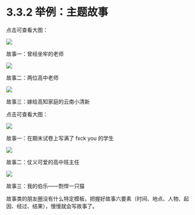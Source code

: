 # 3.3.2 举例：主题故事

点击可查看大图：

![](img/72cf32821b450c6b1ac606655af07d47.png)

故事一：曾经坐牢的老师

![](img/9b0949e23882cad7f1eb68d011b78de3.png)

故事二：两位高中老师

![](img/1ec24d27b5579af1662aa1ad1a069960.png)

故事三：嫁给高知家庭的云南小清新

点击可查看大图：

![](img/6bf08c88e38d60bab03cd5db10431a42.png)

故事一：在期末试卷上写满了 fxck you 的学生

![](img/f2d07f5ed7b96c701b3d1c7e2f94f70b.png)

故事二：仗义可爱的高中班主任

![](img/68fab95b6713989aba8dff87e5887e28.png)

故事三：我的伯乐——剽悍一只猫

故事类的朋友圈没有什么特定模板，把握好故事六要素（时间、地点、人物、起因、经过、结果），慢慢就会写故事了。
